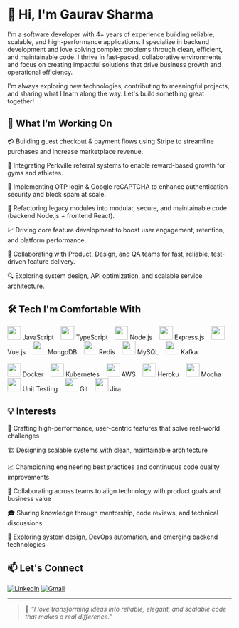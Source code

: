 # 👋 Hi, I'm Gaurav Sharma

I'm a software developer with 4+ years of experience building reliable, scalable, and high-performance applications. I specialize in backend development and love solving complex problems through clean, efficient, and maintainable code. I thrive in fast-paced, collaborative environments and focus on creating impactful solutions that drive business growth and operational efficiency.

I'm always exploring new technologies, contributing to meaningful projects, and sharing what I learn along the way. Let's build something great together!

## 🚀 What I’m Working On
💳 Building guest checkout & payment flows using Stripe to streamline purchases and increase marketplace revenue.

🎁 Integrating Perkville referral systems to enable reward-based growth for gyms and athletes.

🔐 Implementing OTP login & Google reCAPTCHA to enhance authentication security and block spam at scale.

🧹 Refactoring legacy modules into modular, secure, and maintainable code (backend Node.js + frontend React).

📈 Driving core feature development to boost user engagement, retention, and platform performance.

🤝 Collaborating with Product, Design, and QA teams for fast, reliable, test-driven feature delivery.

🔍 Exploring system design, API optimization, and scalable service architecture.


## 🛠️ Tech I'm Comfortable With

<p align="left">
  <!-- Row 1 -->
  <img src="https://cdn.jsdelivr.net/gh/devicons/devicon/icons/javascript/javascript-original.svg" height="30"/> JavaScript &nbsp;&nbsp;
  <img src="https://cdn.jsdelivr.net/gh/devicons/devicon/icons/typescript/typescript-original.svg" height="30"/> TypeScript &nbsp;&nbsp;
  <img src="https://cdn.jsdelivr.net/gh/devicons/devicon/icons/nodejs/nodejs-original.svg" height="30"/> Node.js &nbsp;&nbsp;
  <img src="https://cdn.jsdelivr.net/gh/devicons/devicon/icons/express/express-original.svg" height="30"/> Express.js &nbsp;&nbsp;
  <img src="https://cdn.jsdelivr.net/gh/devicons/devicon/icons/vuejs/vuejs-original.svg" height="30"/> Vue.js &nbsp;&nbsp;
  <!-- Row 2 -->
  <img src="https://cdn.jsdelivr.net/gh/devicons/devicon/icons/mongodb/mongodb-original.svg" height="30"/> MongoDB &nbsp;&nbsp;
  <img src="https://cdn.jsdelivr.net/gh/devicons/devicon/icons/redis/redis-original.svg" height="30"/> Redis &nbsp;&nbsp;
  <img src="https://cdn.jsdelivr.net/gh/devicons/devicon/icons/mysql/mysql-original.svg" height="30"/> MySQL &nbsp;&nbsp;
  <img src="https://cdn.jsdelivr.net/gh/devicons/devicon/icons/apachekafka/apachekafka-original.svg" height="30"/> Kafka <br><br>
  <!-- Row 3 -->
  <img src="https://cdn.jsdelivr.net/gh/devicons/devicon/icons/docker/docker-original.svg" height="30"/> Docker &nbsp;&nbsp;
  <img src="https://cdn.jsdelivr.net/gh/devicons/devicon/icons/kubernetes/kubernetes-plain.svg" height="30"/> Kubernetes &nbsp;&nbsp;
  <img src="https://cdn.jsdelivr.net/gh/devicons/devicon/icons/amazonwebservices/amazonwebservices-original.svg" height="30"/> AWS &nbsp;&nbsp;
  <img src="https://cdn.jsdelivr.net/gh/devicons/devicon/icons/heroku/heroku-original.svg" height="30"/> Heroku  &nbsp;&nbsp;
  <!-- Row 4 -->
  <img src="https://cdn.jsdelivr.net/gh/devicons/devicon/icons/mocha/mocha-plain.svg" height="30"/> Mocha &nbsp;&nbsp;
  <img src="https://cdn.jsdelivr.net/gh/devicons/devicon/icons/jest/jest-plain.svg" height="30"/> Unit Testing  &nbsp;&nbsp;
  <!-- Row 5 -->
  <img src="https://cdn.jsdelivr.net/gh/devicons/devicon/icons/git/git-original.svg" height="30"/> Git &nbsp;&nbsp;
  <img src="https://cdn.jsdelivr.net/gh/devicons/devicon/icons/jira/jira-original.svg" height="30"/> Jira
</p>



## 💡 Interests

🚀 Crafting high-performance, user-centric features that solve real-world challenges

🏗 Designing scalable systems with clean, maintainable architecture

📈 Championing engineering best practices and continuous code quality improvements

🤝 Collaborating across teams to align technology with product goals and business value

🎓 Sharing knowledge through mentorship, code reviews, and technical discussions

🔧 Exploring system design, DevOps automation, and emerging backend technologies

## 📫 Let's Connect

[![LinkedIn](https://img.shields.io/badge/LinkedIn-blue?style=for-the-badge&logo=linkedin&logoColor=white)](https://www.linkedin.com/in/gauravksharma13/)
[![Gmail](https://img.shields.io/badge/Gmail-D14836?style=for-the-badge&logo=gmail&logoColor=white)](mailto:gsahrma13@gmail.com)

---

> 💬 *“I love transforming ideas into reliable, elegant, and scalable code that makes a real difference.”*

